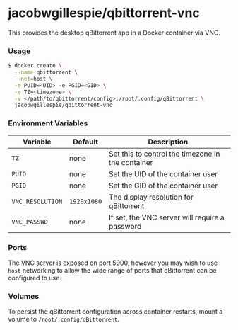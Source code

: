 # jacobwgillespie/qbittorrent-vnc

This provides the desktop qBittorrent app in a Docker container via VNC.

### Usage

```bash
$ docker create \
  --name qbittorrent \
  --net=host \
  -e PUID=<UID> -e PGID=<GID> \
  -e TZ=<timezone> \
  -v </path/to/qbittorrent/config>:/root/.config/qBittorrent \
  jacobwgillespie/qbittorrent-vnc

```

### Environment Variables

Variable | Default | Description
-------- | ------- | -----------
`TZ` | none | Set this to control the timezone in the container
`PUID` | none | Set the UID of the container user
`PGID` | none | Set the GID of the container user
`VNC_RESOLUTION` | `1920x1080` | The display resolution for qBittorrent
`VNC_PASSWD` | none | If set, the VNC server will require a password

### Ports

The VNC server is exposed on port 5900, however you may wish to use `host` networking to allow the wide range of ports that qBittorrent can be configured to use.

### Volumes

To persist the qBittorrent configuration across container restarts, mount a volume to `/root/.config/qBittorrent`.

